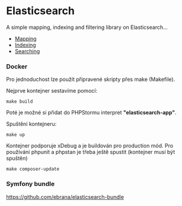 # Elasticsearch

A simple mapping, indexing and filtering library on Elasticsearch...


- [Mapping](src/Elasticsearch/Mapping/README.md)
- [Indexing](src/Elasticsearch/Indexing/README.md)
- [Searching](src/Elasticsearch/Search/README.md)

### Docker
Pro jednoduchost lze použít připravené skripty přes make (Makefile).

Nejprve kontejner sestavíme pomocí:
````
make build
````
Poté je možné si přidat do PHPStormu interpret **"elasticsearch-app"**.

Spuštění kontejneru:
````
make up
````

Kontejner podporuje xDebug a je buildován pro production mód.
Pro používání phpunit a phpstan je třeba ještě spustit (kontejner musí být spuštěn)
````
make composer-update
````

### Symfony bundle
https://github.com/ebrana/elasticsearch-bundle
